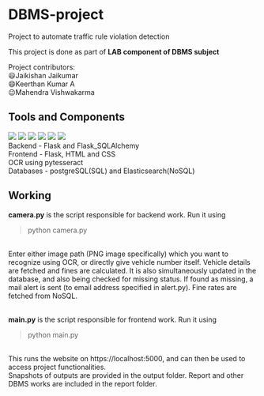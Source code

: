 # DBMS-project
Project to automate traffic rule violation detection

This project is done as part of **LAB component of DBMS subject**
<br>

Project contributors:
<br>
:smiley:Jaikishan Jaikumar
<br>
:smile:Keerthan Kumar A
<br>
:wink:Mahendra Vishwakarma
<br>

## Tools and Components
<img src="https://img.shields.io/badge/Flask-000000?style=for-the-badge&logo=flask&logoColor=white" /> <img src="https://img.shields.io/badge/PostgreSQL-316192?style=for-the-badge&logo=postgresql&logoColor=white" /> 
<img src="https://img.shields.io/badge/Elastic_Search-005571?style=for-the-badge&logo=elasticsearch&logoColor=white"/>
<img src="https://img.shields.io/badge/Python-FFD43B?style=for-the-badge&logo=python&logoColor=darkgreen"/>
<img src="https://img.shields.io/badge/HTML5-E34F26?style=for-the-badge&logo=html5&logoColor=white"/>
<img src="https://img.shields.io/badge/CSS3-1572B6?style=for-the-badge&logo=css3&logoColor=white"/>
<br>
Backend - Flask and Flask_SQLAlchemy
<br>
Frontend - Flask, HTML and CSS
<br>
OCR using pytesseract
<br>
Databases - postgreSQL(SQL) and Elasticsearch(NoSQL)
<br>

## Working
**camera.py** is the script responsible for backend work. Run it using 
> python camera.py
<br>
Enter either image path (PNG image specifically) which you want to recognize using OCR, or directly give vehicle number itself. Vehicle details are fetched and fines are calculated. It is also simultaneously updated in the database, and also being checked for missing status. If found as missing, a mail alert is sent (to email address specified in alert.py). Fine rates are fetched from NoSQL.
<br>
<br>

**main.py** is the script responsible for frontend work. Run it using
> python main.py
<br>
This runs the website on https://localhost:5000, and can then be used to access project functionalities.
<br>
Snapshots of outputs are provided in the output folder.
Report and other DBMS works are included in the report folder.
